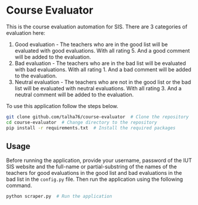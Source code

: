 # Course Evaluator

This is the course evaluation automation for SIS. There are 3 categories of evaluation here:
1. Good evaluation - The teachers who are in the good list will be evaluated with good evaluations. With all rating 5. And a good comment will be added to the evaluation.
2. Bad evaluation - The teachers who are in the bad list will be evaluated with bad evaluations. With all rating 1. And a bad comment will be added to the evaluation.
3. Neutral evaluation - The teachers who are not in the good list or the bad list will be evaluated with neutral evaluations. With all rating 3. And a neutral comment will be added to the evaluation.

To use this application follow the steps below.
```bash
git clone github.com/talha76/course-evaluator  # Clone the repository
cd course-evaluator  # Change directory to the repository
pip install -r requirements.txt  # Install the required packages
```

## Usage
Before running the application, provide your username, password of the IUT SIS website and the full-name or partial-substring of the names of the teachers for good evaluations in the good list and bad evaluations in the bad list in the `config.py` file. Then run the application using the following command.
```bash
python scraper.py  # Run the application
```
